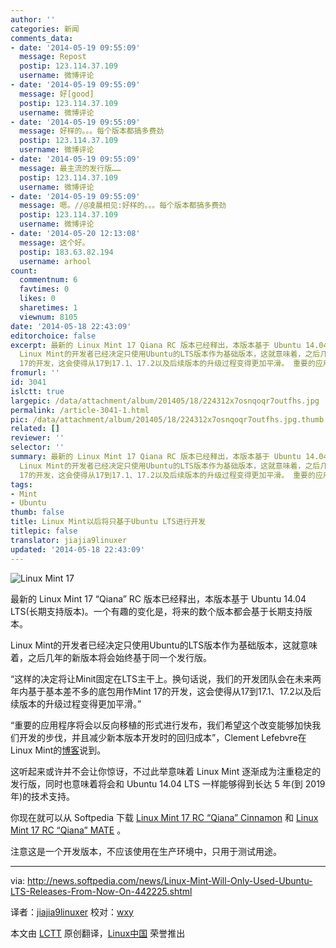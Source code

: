 ```yaml
---
author: ''
categories: 新闻
comments_data:
- date: '2014-05-19 09:55:09'
  message: Repost
  postip: 123.114.37.109
  username: 微博评论
- date: '2014-05-19 09:55:09'
  message: 好[good]
  postip: 123.114.37.109
  username: 微博评论
- date: '2014-05-19 09:55:09'
  message: 好样的。。。每个版本都搞多费劲
  postip: 123.114.37.109
  username: 微博评论
- date: '2014-05-19 09:55:09'
  message: 最主流的发行版……
  postip: 123.114.37.109
  username: 微博评论
- date: '2014-05-19 09:55:09'
  message: 嗯。//@凌晨相见:好样的。。。每个版本都搞多费劲
  postip: 123.114.37.109
  username: 微博评论
- date: '2014-05-20 12:13:08'
  message: 这个好。
  postip: 183.63.82.194
  username: arhool
count:
  commentnum: 6
  favtimes: 0
  likes: 0
  sharetimes: 1
  viewnum: 8105
date: '2014-05-18 22:43:09'
editorchoice: false
excerpt: 最新的 Linux Mint 17 Qiana RC 版本已经释出，本版本基于 Ubuntu 14.04 LTS(长期支持版本)。一个有趣的变化是，将来的数个版本都会基于长期支持版本。
  Linux Mint的开发者已经决定只使用Ubuntu的LTS版本作为基础版本，这就意味着，之后几年的新版本将会始终基于同一个发行版。 这样的决定将让Minit固定在LTS主干上。换句话说，我们的开发团队会在未来两年内基于基本差不多的底包用作Mint
  17的开发，这会使得从17到17.1、17.2以及后续版本的升级过程变得更加平滑。 重要的应用程序将会以反向移植的形式进行发布，我们希望这个改变能够加快
fromurl: ''
id: 3041
islctt: true
largepic: /data/attachment/album/201405/18/224312x7osnqoqr7outfhs.jpg
permalink: /article-3041-1.html
pic: /data/attachment/album/201405/18/224312x7osnqoqr7outfhs.jpg.thumb.jpg
related: []
reviewer: ''
selector: ''
summary: 最新的 Linux Mint 17 Qiana RC 版本已经释出，本版本基于 Ubuntu 14.04 LTS(长期支持版本)。一个有趣的变化是，将来的数个版本都会基于长期支持版本。
  Linux Mint的开发者已经决定只使用Ubuntu的LTS版本作为基础版本，这就意味着，之后几年的新版本将会始终基于同一个发行版。 这样的决定将让Minit固定在LTS主干上。换句话说，我们的开发团队会在未来两年内基于基本差不多的底包用作Mint
  17的开发，这会使得从17到17.1、17.2以及后续版本的升级过程变得更加平滑。 重要的应用程序将会以反向移植的形式进行发布，我们希望这个改变能够加快
tags:
- Mint
- Ubuntu
thumb: false
title: Linux Mint以后将只基于Ubuntu LTS进行开发
titlepic: false
translator: jiajia9linuxer
updated: '2014-05-18 22:43:09'
---
```


![Linux Mint 17](/data/attachment/album/201405/18/224312x7osnqoqr7outfhs.jpg)


最新的 Linux Mint 17 “Qiana” RC 版本已经释出，本版本基于 Ubuntu 14.04 LTS(长期支持版本)。一个有趣的变化是，将来的数个版本都会基于长期支持版本。


Linux Mint的开发者已经决定只使用Ubuntu的LTS版本作为基础版本，这就意味着，之后几年的新版本将会始终基于同一个发行版。


“这样的决定将让Minit固定在LTS主干上。换句话说，我们的开发团队会在未来两年内基于基本差不多的底包用作Mint 17的开发，这会使得从17到17.1、17.2以及后续版本的升级过程变得更加平滑。”


“重要的应用程序将会以反向移植的形式进行发布，我们希望这个改变能够加快我们开发的步伐，并且减少新本版本开发时的回归成本”，Clement Lefebvre在Linux Mint的[博客](http://blog.linuxmint.com/?p=2613)说到。


这听起来或许并不会让你惊讶，不过此举意味着 Linux Mint 逐渐成为注重稳定的发行版，同时也意味着将会和 Ubuntu 14.04 LTS 一样能够得到长达 5 年(到 2019年)的技术支持。


你现在就可以从 Softpedia 下载 [Linux Mint 17 RC “Qiana” Cinnamon](http://linux.softpedia.com/get/System/Operating-Systems/Linux-Distributions/Linux-Mint-17252.shtml) 和 [Linux Mint 17 RC “Qiana” MATE](http://linux.softpedia.com/get/System/Operating-Systems/Linux-Distributions/Linux-Mint-Gloria-31769.shtml) 。


注意这是一个开发版本，不应该使用在生产环境中，只用于测试用途。




---


via: <http://news.softpedia.com/news/Linux-Mint-Will-Only-Used-Ubuntu-LTS-Releases-From-Now-On-442225.shtml>


译者：[jiajia9linuxer](https://github.com/jiajia9linuxer) 校对：[wxy](https://github.com/wxy)


本文由 [LCTT](https://github.com/LCTT/TranslateProject) 原创翻译，[Linux中国](http://linux.cn/) 荣誉推出